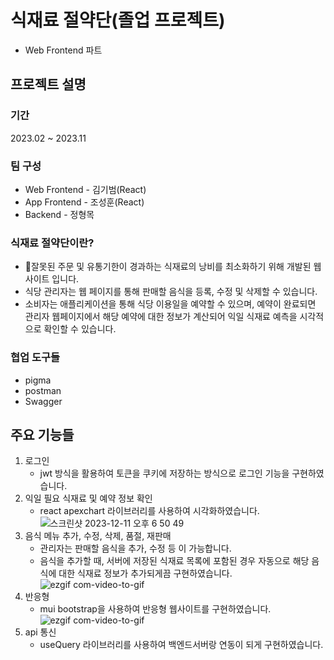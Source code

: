 # 식재료 절약단(졸업 프로젝트)
- Web Frontend 파트

## 프로젝트 설명
### 기간
2023.02 ~ 2023.11

### 팀 구성
- Web Frontend - 김기범(React)
- App Frontend - 조성훈(React)
- Backend - 정형목

### 식재료 절약단이란?
- 잘못된 주문 및 유통기한이 경과하는 식재료의 낭비를 최소화하기 위해 개발된 웹사이트 입니다.
- 식당 관리자는 웹 페이지를 통해 판매할 음식을 등록, 수정 및 삭제할 수 있습니다.
- 소비자는 애플리케이션을 통해 식당 이용일을 예약할 수 있으며, 예약이 완료되면 관리자 웹페이지에서 해당 예약에 대한 정보가 계산되어 익일 식재료 예측을 시각적으로 확인할 수 있습니다.

### 협업 도구들
- pigma 
- postman
- Swagger

## 주요 기능들
1. 로그인
   - jwt 방식을 활용하여 토큰을 쿠키에 저장하는 방식으로 로그인 기능을 구현하였습니다.
2. 익일 필요 식재료 및 예약 정보 확인
   - react apexchart 라이브러리를 사용하여 시각화하였습니다.
![스크린샷 2023-12-11 오후 6 50 49](https://github.com/kkb4363/SenierProject/assets/101088024/bbc56762-3580-4dc9-961a-38bc973a765a)
3. 음식 메뉴 추가, 수정, 삭제, 품절, 재판매
   - 관리자는 판매할 음식을 추가, 수정 등 이 가능합니다.
   - 음식을 추가할 때, 서버에 저장된 식재료 목록에 포함된 경우 자동으로 해당 음식에 대한 식재료 정보가 추가되게끔 구현하였습니다.
![ezgif com-video-to-gif](https://github.com/kkb4363/SenierProject/assets/101088024/22534f4f-6726-49bd-b52c-a906e2c20502)
4. 반응형
   - mui bootstrap을 사용하여 반응형 웹사이트를 구현하였습니다.
![ezgif com-video-to-gif](https://github.com/kkb4363/SenierProject/assets/101088024/6ab52c7b-15b5-4e89-b5a2-eaa297ca6d2b)
5. api 통신
   - useQuery 라이브러리를 사용하여 백엔드서버랑 연동이 되게 구현하였습니다.
